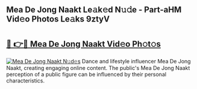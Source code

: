 ## Mea De Jong Naakt Le𝚊k𝚎d N𝚞𝚍e - Part-aHM Vid𝚎o Photos Le𝚊ks 9ztyV

# <h2><a href="http://fb2lh8.evod.top/?m=Mea+De+Jong+Naakt">🔗 👉🔴 Mea De Jong Naakt Vid𝚎o Ph𝚘t𝚘s</a></h2>

[![Mea De Jong Naakt N𝚞d𝚎s](https://i.imgur.com/8V9OHl7.gif)](http://fb2lh8.evod.top/?m=Mea+De+Jong+Naakt)
Dance and lifestyle influencer Mea De Jong Naakt, creating engaging online content. The public's Mea De Jong Naakt perception of a public figure can be influenced by their personal characteristics. 
